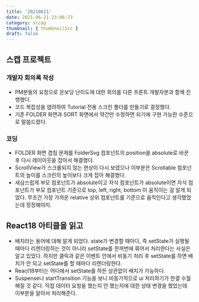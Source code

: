```yaml
---
title: '20210621'
date: 2021-06-21 23:06:73
category: sccap
thumbnail: { thumbnailSrc }
draft: false
---
```


## 스캡 프로젝트

### 개발자 회의록 작성

- PM분들의 요청으로 온보딩 난이도에 대한 회의를 다른 프론트 개발자분과 함께 진행했다.
- 코드 복잡성을 염려하여 Tutorial 전용 스크린 폴더를 만들기로 결정했다.
- 기존 FOLDER 화면과 SORT 화면에서 약간만 수정하면 되기에 구현 가능한 수준으로 말씀드렸다.

### 코딩

- FOLDER 화면 겹침 문제를 FolderSvg 컴포넌트의 position을 absolute로 바꾼 후 다시 레이아웃을 잡아서 해결했다.
- ScrollView가 스크롤되지 않는 현상이 다시 보였으나 이부분은 Scrollable 컴포넌트의 높이를 스크린의 높이보다 크게 잡아 해결했다.
- 새삼스럽게 부모 컴포넌트가 absolute이고 자식 컴포넌트가 absolute이면 자식 컴포넌트가 부모 컴포넌트 기준으로 top, left, right, bottom 이 움직이는 걸 알게 되었다. 무조건 가장 가까운 relative 상위 컴포넌트를 기준으로 움직인다고 생각했었는데 정정해야지.

## React18 아티클을 읽고

- 배치라는 용어에 대해 알게 되었다. state가 변경할 때마다, 즉 setState가 실행될 때마다 리렌더링하는 것이 아니라 setState를 한꺼번에 묶어서 처리한다는 사실은 알고 있었다. 하지만 클릭과 같은 이벤트 안에서 비동기 처리 후 setState를 하면 배치가 안 되고 setState를 할 때마다 리렌더링한다.
- React18부터는 어디에서 setState를 하든 상관없이 배치가 가능하다.
- Suspense나 startTransition 기능을 보니 비동기적으로 ui 처리하기가 한결 수월해질 것 같다. 직접 데이터 요청을 했는지 안 했는지에 대한 상태 변경을 했었는데 이부분을 알아서 처리해준다.
